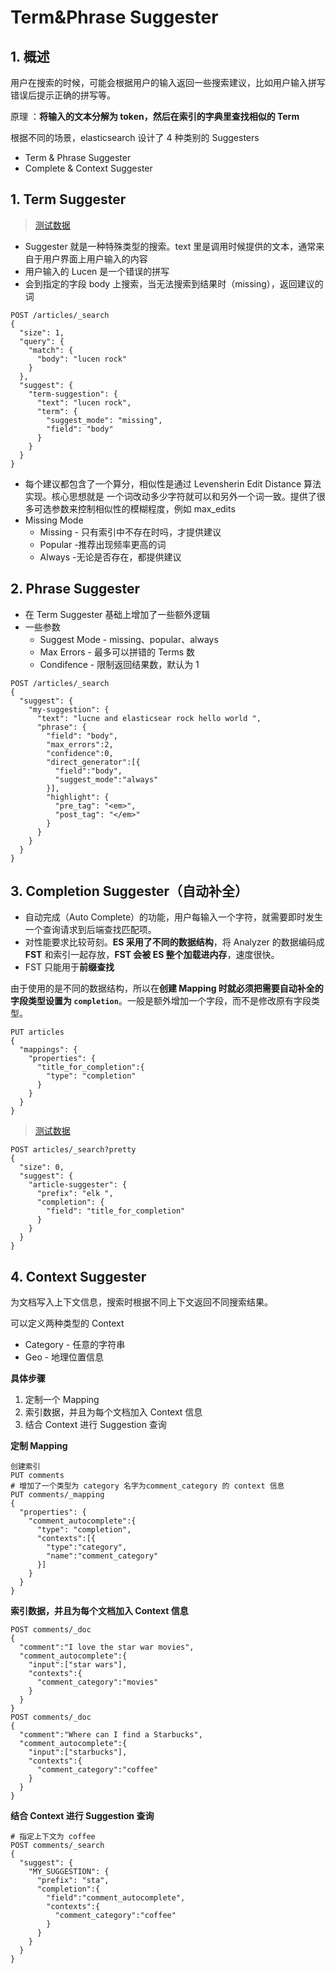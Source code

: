 # Term&Phrase Suggester

## 1. 概述

用户在搜索的时候，可能会根据用户的输入返回一些搜索建议，比如用户输入拼写错误后提示正确的拼写等。

原理 ：**将输入的文本分解为 token，然后在索引的字典里查找相似的 Term**

根据不同的场景，elasticsearch 设计了 4 种类别的 Suggesters
* Term & Phrase Suggester
* Complete & Context Suggester

## 1. Term Suggester

> [测试数据](https://github.com/geektime-geekbang/geektime-ELK/blob/master/part-2/4.11-Term%26PhraseSuggester/README.md)

* Suggester 就是一种特殊类型的搜索。text 里是调用时候提供的文本，通常来自于用户界面上用户输入的内容
* 用户输入的 Lucen 是一个错误的拼写
* 会到指定的字段 body 上搜索，当无法搜索到结果时（missing），返回建议的词



```shell
POST /articles/_search
{
  "size": 1,
  "query": {
    "match": {
      "body": "lucen rock"
    }
  },
  "suggest": {
    "term-suggestion": {
      "text": "lucen rock",
      "term": {
        "suggest_mode": "missing",
        "field": "body"
      }
    }
  }
}
```

* 每个建议都包含了一个算分，相似性是通过 Levensherin Edit Distance 算法实现。核心思想就是 一个词改动多少字符就可以和另外一个词一致。提供了很多可选参数来控制相似性的模糊程度，例如 max_edits
* Missing Mode
  * Missing - 只有索引中不存在时吗，才提供建议
  * Popular -推荐出现频率更高的词
  * Always -无论是否存在，都提供建议



## 2. Phrase Suggester

* 在 Term Suggester 基础上增加了一些额外逻辑
* 一些参数
  * Suggest Mode - missing、popular、always
  * Max Errors - 最多可以拼错的 Terms 数
  * Condifence - 限制返回结果数，默认为 1

```http
POST /articles/_search
{
  "suggest": {
    "my-suggestion": {
      "text": "lucne and elasticsear rock hello world ",
      "phrase": {
        "field": "body",
        "max_errors":2,
        "confidence":0,
        "direct_generator":[{
          "field":"body",
          "suggest_mode":"always"
        }],
        "highlight": {
          "pre_tag": "<em>",
          "post_tag": "</em>"
        }
      }
    }
  }
}
```



## 3. Completion Suggester（自动补全）

*  自动完成（Auto Complete）的功能，用户每输入一个字符，就需要即时发生一个查询请求到后端查找匹配项。
* 对性能要求比较苛刻。**ES 采用了不同的数据结构**，将 Analyzer 的数据编码成 **FST** 和索引一起存放，**FST 会被 ES 整个加载进内存**，速度很快。
* FST 只能用于**前缀查找**

由于使用的是不同的数据结构，所以在**创建 Mapping 时就必须把需要自动补全的字段类型设置为 `completion`**。一般是额外增加一个字段，而不是修改原有字段类型。

```http
PUT articles
{
  "mappings": {
    "properties": {
      "title_for_completion":{
        "type": "completion"
      }
    }
  }
}
```



> [测试数据]([https://github.com/geektime-geekbang/geektime-ELK/blob/master/part-2/4.12-%E8%87%AA%E5%8A%A8%E8%A1%A5%E5%85%A8%E4%B8%8E%E5%9F%BA%E4%BA%8E%E4%B8%8A%E4%B8%8B%E6%96%87%E7%9A%84%E6%8F%90%E7%A4%BA/README.md](https://github.com/geektime-geekbang/geektime-ELK/blob/master/part-2/4.12-自动补全与基于上下文的提示/README.md))

```shell
POST articles/_search?pretty
{
  "size": 0,
  "suggest": {
    "article-suggester": {
      "prefix": "elk ",
      "completion": {
        "field": "title_for_completion"
      }
    }
  }
}
```



## 4. Context Suggester

为文档写入上下文信息，搜索时根据不同上下文返回不同搜索结果。

可以定义两种类型的 Context
* Category - 任意的字符串
* Geo - 地理位置信息

**具体步骤**

1. 定制一个 Mapping
2. 索引数据，并且为每个文档加入 Context 信息
3. 结合 Context 进行 Suggestion 查询

**定制 Mapping**

```http
创建索引
PUT comments 
# 增加了一个类型为 category 名字为comment_category 的 context 信息
PUT comments/_mapping
{
  "properties": {
    "comment_autocomplete":{
      "type": "completion",
      "contexts":[{
        "type":"category",
        "name":"comment_category"
      }]
    }
  }
}
```



**索引数据，并且为每个文档加入 Context 信息**

```http
POST comments/_doc
{
  "comment":"I love the star war movies",
  "comment_autocomplete":{
    "input":["star wars"],
    "contexts":{
      "comment_category":"movies"
    }
  }
}
POST comments/_doc
{
  "comment":"Where can I find a Starbucks",
  "comment_autocomplete":{
    "input":["starbucks"],
    "contexts":{
      "comment_category":"coffee"
    }
  }
}
```

**结合 Context 进行 Suggestion 查询**

```shell
# 指定上下文为 coffee
POST comments/_search
{
  "suggest": {
    "MY_SUGGESTION": {
      "prefix": "sta",
      "completion":{
        "field":"comment_autocomplete",
        "contexts":{
          "comment_category":"coffee"
        }
      }
    }
  }
}
```

